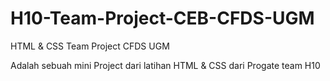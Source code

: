 # H10-Team-Project-CEB-CFDS-UGM
HTML &amp; CSS Team Project CFDS UGM

Adalah sebuah mini Project dari latihan HTML & CSS dari Progate team H10
